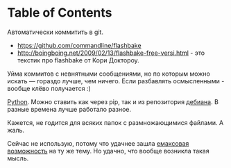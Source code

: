 
# Table of Contents



<div class="preview" id="orgefc6822">

</div>

Автоматически коммитить в git.

-   <https://github.com/commandline/flashbake>
-   <http://boingboing.net/2009/02/13/flashbake-free-versi.html> - это текстик про flashbake от Кори Доктороу.

Уйма коммитов с невнятными сообщениями, но по которым можно искать — гораздо лучше, чем ничего. Если разбавлять осмысленными - вообще клёво получается :)

[Python](../20210916+/20211009113749-python.publ.md). Можно ставить как через pip, так и из репозитория [дебиана](../20220101/20220212230439-debian.publ.md). В разные времена лучше работало разное.

Кажется, не годится для всяких папок с размножающимися файлами. А жаль.

Сейчас не использую, потому что удачнее зашла [емаксовая возможность](emacs/20210619141910-git_в_emacs.publ.md) на ту же тему. Но удачно, что вообще возникла такая мысль.

